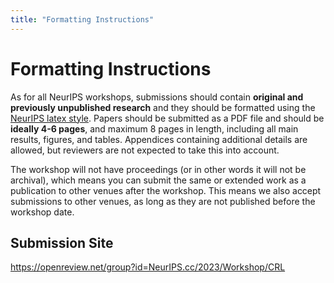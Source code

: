 ```yaml
---
title: "Formatting Instructions"
---
```


# Formatting Instructions

As for all NeurIPS workshops, submissions should contain **original and previously unpublished research** and they should be formatted using the [NeurIPS latex style](https://neurips.cc/Conferences/2023/PaperInformation/StyleFiles). Papers should be submitted as a PDF file and should be **ideally 4-6 pages**, and maximum 8 pages in length, including all main results, figures, and tables. Appendices containing additional details are allowed, but reviewers are not expected to take this into account. 

The workshop will not have proceedings (or in other words it will not be archival), which means you can submit the same or extended work as a publication to other venues after the workshop. This means we also accept submissions to other venues, as long as they are not published before the workshop date.

## Submission Site

https://openreview.net/group?id=NeurIPS.cc/2023/Workshop/CRL


<!-- ## Camera-Ready Revisions 

Camera-Ready revisions are now enabled in OpenReview. While the workshop has no official proceedings, we strongly encourage you to submit a revised "camera-ready" version taking reviewers' comments and suggestions into account. We suggest uploading a revised version prior to the workshop, and possibly another final version (incorporating additional feedback from the poster session and workshop) by the revision deadline of 12 August, one week after the workshop. 


## Updated Style-File 

To prepare your revision/camera-ready version, please use the following template: https://www.overleaf.com/read/jcgtpdmnkfhy [Menu -> Download Source -> unzip -> replace previous style file with the new uaicrl2022.cls -> add \documentclass[accepted]{uaicrl2022} to your tex file] -->

